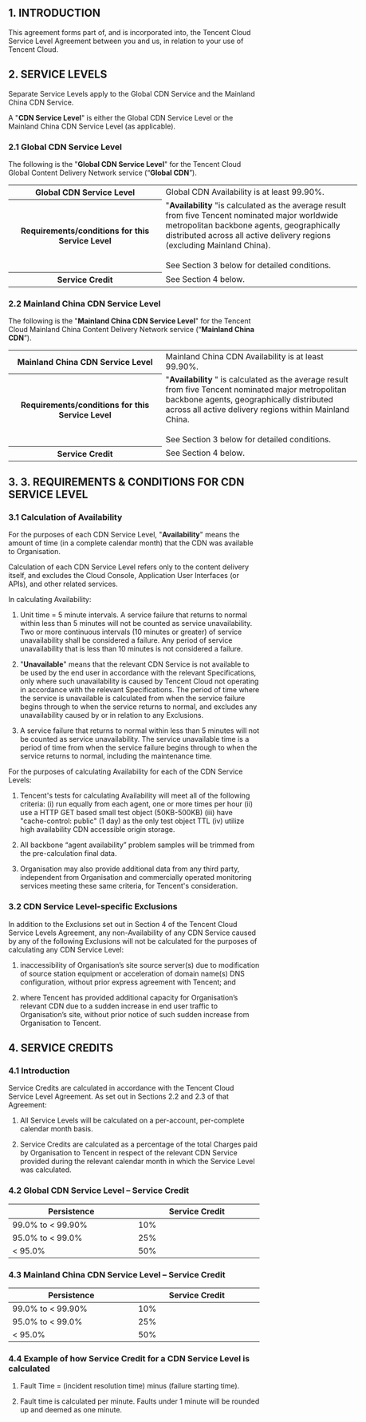 ## 1.	INTRODUCTION
This agreement forms part of, and is incorporated into, the Tencent Cloud Service Level Agreement between you and us, in relation to your use of Tencent Cloud.
## 2.	SERVICE LEVELS
Separate Service Levels apply to the Global CDN Service and the Mainland China CDN Service.  

A "**CDN Service Level**" is either the Global CDN Service Level or the Mainland China CDN Service Level (as applicable). 

### 2.1	Global CDN Service Level
The following is the "**Global CDN Service Level**" for the Tencent Cloud Global Content Delivery Network service (“**Global CDN**”). 

<table style="width:700px">
<tbody>
<tr>
<th style="width: 300px;">Global CDN Service Level</th>
<td style="width: 400px;">Global CDN Availability is at least 99.90%.  </td>
</tr>
<tr>
<th style="width: 300px;">Requirements/conditions for this Service Level</th>
<td style="width: 400px;">
"<b>Availability </b>"is calculated as the average result from five Tencent nominated major worldwide metropolitan backbone agents, geographically distributed across all active delivery regions (excluding Mainland China). </br></br>
See Section 3 below for detailed conditions.
</td>
</tr>
<tr>
<th style="width: 300px;">Service Credit</th>
<td style="center; width: 400px;">
See Section 4 below.  
</td>
</tr>
</tbody>
</table>

### 2.2	Mainland China CDN Service Level
The following is the "**Mainland China CDN Service Level**" for the Tencent Cloud Mainland China Content Delivery Network service (“**Mainland China CDN**”). 

<table style="width:700px">
<tbody>
<tr>
<th style="width: 300px;">Mainland China CDN Service Level</th>
<td style="width: 400px;">Mainland China CDN Availability is at least 99.90%.  </td>
</tr>
<tr>
<th style="width: 300px;">Requirements/conditions for this Service Level</th>
<td style="width: 400px;">
"<b>Availability </b>" is calculated as the average result from five Tencent nominated major metropolitan backbone agents, geographically distributed across all active delivery regions within Mainland China.  </br></br>
See Section 3 below for detailed conditions.

</td>
</tr>
<tr>
<th style="width: 300px;">Service Credit</th>
<td style="center; width: 400px;">
See Section 4 below.  
</td>
</tr>
</tbody>
</table>

## 3.	3.	REQUIREMENTS & CONDITIONS FOR CDN SERVICE LEVEL
### 3.1	Calculation of Availability
For the purposes of each CDN Service Level, "**Availability**" means the amount of time (in a complete calendar month) that the CDN was available to Organisation.  

Calculation of each CDN Service Level refers only to the content delivery itself, and excludes the Cloud Console, Application User Interfaces (or APIs), and other related services. 

In calculating Availability: 

 1. Unit time = 5 minute intervals. A service failure that returns to normal within less than 5 minutes will not be counted as service unavailability. Two or more continuous intervals (10 minutes or greater) of service unavailability shall be considered a failure.  Any period of service unavailability that is less than 10 minutes is not considered a failure. 

 2.	"**Unavailable**" means that the relevant CDN Service is not available to be used by the end user in accordance with the relevant Specifications, only where such unavailability is caused by Tencent Cloud not operating in accordance with the relevant Specifications. The period of time where the service is unavailable is calculated from when the service failure begins through to when the service returns to normal, and excludes any unavailability caused by or in relation to any Exclusions.  

 3. A service failure that returns to normal within less than 5 minutes will not be counted as service unavailability. The service unavailable time is a period of time from when the service failure begins through to when the service returns to normal, including the maintenance time. 

For the purposes of calculating Availability for each of the CDN Service Levels:

 1. Tencent's tests for calculating Availability will meet all of the following criteria:
(i)	run equally from each agent, one or more times per hour
(ii)	use a HTTP GET based small test object (50KB-500KB)
(iii)	have "cache-control: public" (1 day) as the only test object TTL
(iv)	utilize high availability CDN accessible origin storage.

 2. All backbone “agent availability” problem samples will be trimmed from the pre-calculation final data.

 3. Organisation may also provide additional data from any third party, independent from Organisation and commercially operated monitoring services meeting these same criteria, for Tencent's consideration.


### 3.2 CDN Service Level-specific Exclusions
In addition to the Exclusions set out in Section 4 of the Tencent Cloud Service Levels Agreement, any non-Availability of any CDN Service caused by any of the following Exclusions will not be calculated for the purposes of calculating any CDN Service Level:

 1. inaccessibility of Organisation’s site source server(s) due to modification of source station equipment or acceleration of domain name(s) DNS configuration, without prior express agreement with Tencent; and

 2. where Tencent has provided additional capacity for Organisation’s relevant CDN due to a sudden increase in end user traffic to Organisation’s site, without prior notice of such sudden increase from Organisation to Tencent.  

## 4.	SERVICE CREDITS
### 4.1	Introduction

Service Credits are calculated in accordance with the Tencent Cloud Service Level Agreement. As set out in Sections 2.2 and 2.3 of that Agreement: 

 1. All Service Levels will be calculated on a per-account, per-complete calendar month basis.

 2. Service Credits are calculated as a percentage of the total Charges paid by Organisation to Tencent in respect of the relevant CDN Service provided during the relevant calendar month in which the Service Level was calculated.     

### 4.2	Global CDN Service Level – Service Credit
<table>
<thead>
<tr>
<th style="text-align: center; width: 240px;">Persistence </th>
<th style="text-align: center; width: 240px;">Service Credit</th>
</tr>
</thead>
<tbody>
<tr>
<td>99.0% to < 99.90%</td>
<td>10%</td>
</tr>
<tr>
<td>95.0% to < 99.0%</td>
<td>25%</td>
</tr>
<tr>
<td>< 95.0%</td>
<td>50%</td>
</tr>
</tbody>
</table>

### 4.3	Mainland China CDN Service Level – Service Credit
<table>
<thead>
<tr>
<th style="text-align: center; width: 240px;">Persistence </th>
<th style="text-align: center; width: 240px;">Service Credit</th>
</tr>
</thead>
<tbody>
<tr>
<td>99.0% to < 99.90%</td>
<td>10%</td>
</tr>
<tr>
<td>95.0% to < 99.0%</td>
<td>25%</td>
</tr>
<tr>
<td>< 95.0%</td>
<td>50%</td>
</tr>
</tbody>
</table>

### 4.4	Example of how Service Credit for a CDN Service Level is calculated
 1. Fault Time = (incident resolution time) minus (failure starting time).

 2. Fault time is calculated per minute. Faults under 1 minute will be rounded up and deemed as one minute. 

